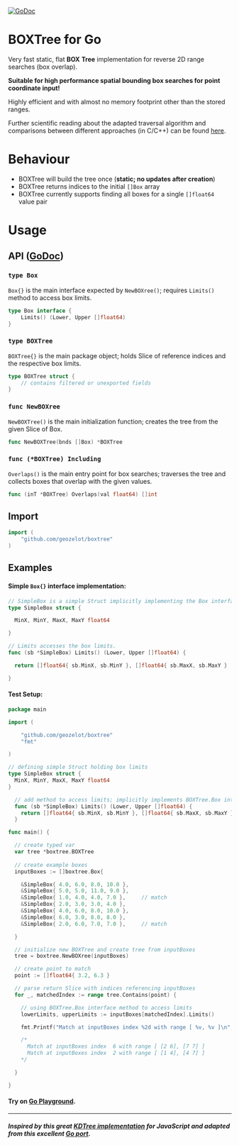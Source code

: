 [![GoDoc](https://godoc.org/github.com/geozelot/boxtree?status.svg)](https://godoc.org/github.com/geozelot/boxtree)

# BOXTree for Go

Very fast static, flat **BOX** **Tree** implementation for reverse 2D range searches (box overlap).

**Suitable for high performance spatial bounding box searches for point coordinate input!**

Highly efficient and with almost no memory footprint other than the stored ranges.

Further scientific reading about the adapted traversal algorithm and comparisons between different approaches (in C/C++) can be found [here](https://github.com/lh3/cgranges).


# Behaviour

* BOXTree will build the tree once (**static; no updates after creation**)
* BOXTree returns indices to the initial `[]Box` array
* BOXTree currently supports finding all boxes for a single `[]float64` value pair

# Usage

## API ([GoDoc](https://godoc.org/github.com/geozelot/boxtree))

### `type Box`

`Box{}` is the main interface expected by `NewBOXree()`; requires `Limits()` method to access box limits.

```go
type Box interface {
    Limits() (Lower, Upper []float64)
}
```

### `type BOXTree`

`BOXTree{}` is the main package object; holds Slice of reference indices and the respective box limits.

```go
type BOXTree struct {
    // contains filtered or unexported fields
}
```

### `func NewBOXree`

`NewBOXTree()` is the main initialization function; creates the tree from the given Slice of Box.

```go
func NewBOXTree(bnds []Box) *BOXTree
```

### `func (*BOXTree) Including`

`Overlaps()` is the main entry point for box searches; traverses the tree and collects boxes that overlap with the given values.

```go
func (inT *BOXTree) Overlaps(val float64) []int
```

## Import
```go
import (
    "github.com/geozelot/boxtree"
)
```

## Examples

#### Simple `Box{}` interface implementation:

```go
// SimpleBox is a simple Struct implicitly implementing the Box interface.
type SimpleBox struct {

  MinX, MinY, MaxX, MaxY float64

}

// Limits accesses the box limits.
func (sb *SimpleBox) Limits() (Lower, Upper []float64) {

  return []float64{ sb.MinX, sb.MinY }, []float64{ sb.MaxX, sb.MaxY }

}
```

#### Test Setup:

```go
package main

import (

    "github.com/geozelot/boxtree"
    "fmt"

)

// defining simple Struct holding box limits
type SimpleBox struct {
  MinX, MinY, MaxX, MaxY float64
}

  // add method to access limits; implicitly implements BOXTree.Box interface
  func (sb *SimpleBox) Limits() (Lower, Upper []float64) {
    return []float64{ sb.MinX, sb.MinY }, []float64{ sb.MaxX, sb.MaxY }
  }

func main() {

  // create typed var
  var tree *boxtree.BOXTree
  
  // create example boxes
  inputBoxes := []boxtree.Box{

    &SimpleBox{ 4.0, 6.0, 8.0, 10.0 },
    &SimpleBox{ 5.0, 5.0, 11.0, 9.0 },
    &SimpleBox{ 1.0, 4.0, 4.0, 7.0 },     // match
    &SimpleBox{ 2.0, 3.0, 3.0, 4.0 },
    &SimpleBox{ 4.0, 6.0, 8.0, 10.0 },
    &SimpleBox{ 6.0, 3.0, 8.0, 8.0 },
    &SimpleBox{ 2.0, 6.0, 7.0, 7.0 },     // match

  }

  // initialize new BOXTree and create tree from inputBoxes
  tree = boxtree.NewBOXree(inputBoxes)

  // create point to match
  point := []float64{ 3.2, 6.3 }

  // parse return Slice with indices referencing inputBoxes
  for _, matchedIndex := range tree.Contains(point) {

    // using BOXTree.Box interface method to access limits
    lowerLimits, upperLimits := inputBoxes[matchedIndex].Limits()

    fmt.Printf("Match at inputBoxes index %2d with range [ %v, %v ]\n", matchedIndex, lowerLimits, upperLimits)

    /*
      Match at inputBoxes index  6 with range [ [2 6], [7 7] ]
      Match at inputBoxes index  2 with range [ [1 4], [4 7] ]
    */

  }

}
```

#### Try on [Go Playground](https://play.golang.org/p/RRDavPcgyhx).

____

##### Inspired by this great [KDTree implementation](https://github.com/mourner/kdbush) for JavaScript and adapted from this excellent [Go port](https://github.com/MadAppGang/kdbush).
